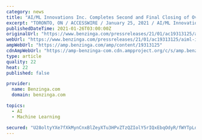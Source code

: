 ```yaml
---
category: news
title: "AI/ML Innovations Inc. Completes Second and Final Closing of Over-subscribed Strategic Financing for Total Gross Proceeds of $3 Million"
excerpt: "TORONTO, ON / ACCESSWIRE / January 25, 2021 / AI/ML Innovations Inc. (CSE:AIML) is pleased to announce that, further to its news release of January 20th, it has completed"
publishedDateTime: 2021-01-26T03:00:00Z
originalUrl: "https://www.benzinga.com/pressreleases/21/01/ac19313125/aiml-innovations-inc-completes-second-and-final-closing-of-over-subscribed-strategic-financing-fo"
webUrl: "https://www.benzinga.com/pressreleases/21/01/ac19313125/aiml-innovations-inc-completes-second-and-final-closing-of-over-subscribed-strategic-financing-fo"
ampWebUrl: "https://amp.benzinga.com/amp/content/19313125"
cdnAmpWebUrl: "https://amp-benzinga-com.cdn.ampproject.org/c/s/amp.benzinga.com/amp/content/19313125"
type: article
quality: 22
heat: 22
published: false

provider:
  name: Benzinga.com
  domain: benzinga.com

topics:
  - AI
  - Machine Learning

secured: "U28oltyYXe7fXkMynCnxBlZeyXTu3HPvZTzQZIolY5rIQxEbqOdyR/fWYTpLd0xVl9H46U4n4Pyg7cBpiDbibhTdieIj5KweUpuarryJjcoOtf7/KDSJpgrOws6NGJls51+1OYdQriGk/ItklSX2Ssns4Z4HKFPykIp+tSjq/gI9B3QZjywA8/PLRszV1D3fMd1G8IqbFd55Jv81O8LeUBeCfWOKlIqCGJfcjzX4vgyy8WSmjs8aUKrT9eTadVoifs3J0Sde/4YmSJpn5qOBVJfR5IGNaYa4101K7MJj7LzqXrY7j362KU8PgUVn3S+zKRZKq3Qz+3W4KBuxWpTrwSYkwq4mc2avZq8tE/Try9k=;i4/KDgVkZsF7ratFveeRYg=="
---
```


